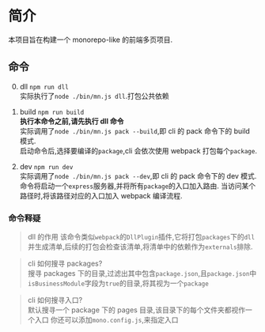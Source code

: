 # 简介

本项目旨在构建一个 monorepo-like 的前端多页项目.

## 命令

0. dll `npm run dll`  
   实际执行了`node ./bin/mn.js dll`.打包公共依赖

1. build `npm run build`  
   **执行本命令之前,请先执行 dll 命令**  
   实际调用了`node ./bin/mn.js pack --build`,即 cli 的 pack 命令下的 build 模式.  
   启动命令后,选择要编译的`package`,cli 会依次使用 webpack 打包每个`package`.

2. dev `npm run dev`  
   实际调用了`node ./bin/mn.js pack --dev`,即 cli 的 pack 命令下的 dev 模式.  
   命令将启动一个`express`服务器,并将所有`package`的入口加入路由.
   当访问某个路径时,将该路径对应的入口加入 webpack 编译流程.

### 命令释疑

> dll 的作用
> 该命令类似`webpack`的`DllPlugin`插件,它将打包`packages`下的`dll`
> 并生成清单,后续的打包会检查该清单,将清单中的依赖作为`externals`排除.

> cli 如何搜寻 packages?  
> 搜寻 packages 下的目录,过滤出其中包含`package.json`,且`package.json`中`isBusinessModule`字段为`true`的目录,将其视为一个`package`

> cli 如何搜寻入口?  
> 默认搜寻一个 package 下的 pages 目录,该目录下的每个文件夹都视作一个入口
> 你还可以添加`mono.config.js`,来指定入口
